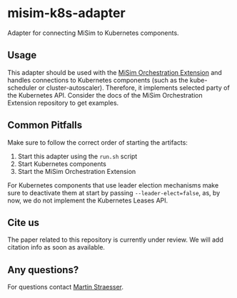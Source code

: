 # misim-k8s-adapter
Adapter for connecting MiSim to Kubernetes components.

## Usage

This adapter should be used with the [MiSim Orchestration Extension](https://github.com/DescartesResearch/misim-orchestration)
and handles connections to Kubernetes components (such as the kube-scheduler or cluster-autoscaler). Therefore, it 
implements selected party of the Kubernetes API. Consider the docs of the MiSim Orchestration Extension repository to
get examples.

## Common Pitfalls

Make sure to follow the correct order of starting the artifacts:
1. Start this adapter using the `run.sh` script
2. Start Kubernetes components
3. Start the MiSim Orchestration Extension

For Kubernetes components that use leader election mechanisms make sure to deactivate them at start by passing
`--leader-elect=false`, as, by now, we do not implement the Kubernetes Leases API.

## Cite us

The paper related to this repository is currently under review. We will add citation info as soon as available.

## Any questions?

For questions contact [Martin Straesser](https://se.informatik.uni-wuerzburg.de/software-engineering-group/staff/martin-straesser/).